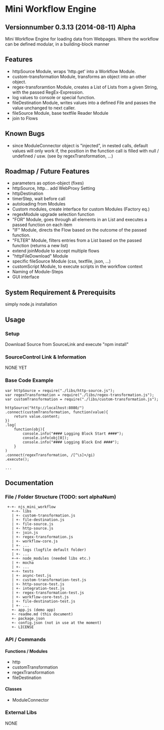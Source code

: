 # Mini Workflow Engine
## Versionnumber 0.3.13 (2014-08-11) Alpha
Mini Workflow Engine for loading data from Webpages. Where the workflow can be defined modular, in a building-block manner

## Features
* httpSource Module, wraps 'http.get' into a Workflow Module.
* custom-transformation Module, transforms an object into an other object. 
* regex-transforamtion Module, creates a List of Lists from a given String, with the passed RegEx-Expression.
* log values to console or special function.
* fileDestination Module, writes values into a defined File and passes the value unchanged to next caller.
* fileSource Module, base textfile Reader Module
* join to Flows

## Known Bugs
* since ModuleConnector object is "injected", in nested calls, default values will only work if, the position in the function call is filled with null / undefined / usw. (see by regexTransformation, ...)

## Roadmap / Future Features
* parameters as option-object (fixes)
* httpSource, http... add WebProxy Setting
* httpDestination
* timerStep, wait before call
* autoloading from Modules
* Custom modules, create interface for custom Modules (Factory eq.)
* regexModule upgrade selection function
* "FOR" Module, goes through all elements in an List and executes a passed function on each item
* "IF" Module, directs the Flow based on the outcome of the passed function.
* "FILTER" Module, filters entries from a List based on the passed function (returns a new list)
* extend joinModule to accept multiple flows
* "httpFileDownload" Module
* specific fileSource Module (css, textfile, json, ...)
* customScript Module, to execute scripts in the workflow context
* Naming of Module-Steps
* GUI interface

## System Requirement & Prerequisits
 simply node.js installation

## Usage

### Setup
Download Source from SourceLink and execute "npm install"

### SourceControl Link & Information
NONE YET

### Base Code Example

	var httpSource = require("./libs/http-source.js");
	var regexTransformation = require("./libs/regex-transformation.js");
	var customTransformation = require("./libs/custom-transformation.js");

	httpSource("http://localhost:8080/")
	.connect(customTransformation, function(value){
		return value.content;
	})
	.log(
		function(obj){
			console.info("#### Logging Block Start ####");
			console.info(obj[0]);
			console.info("#### Logging Block End ####");
		}
	)
	.connect(regexTransformation, /[^\s]+/gi)
	.execute();
	
	...

## Documentation

### File / Folder Structure (TODO: sort alphaNum)
     +-+- njs_mini_workflow
	   +-+- libs
	   | +- custom-transformation.js
	   | +- file-destination.js
	   | +- file-source.js
	   | +- http-source.js
	   | +- join.js
	   | +- regex-transformation.js
	   | +- workflow-core.js
	   | +- ...
	   +-+- logs (logfile default folder)
	   | +- ...
       +-+- node_modules (needed libs etc.)
	   | +- mocha
       | +- ...
       +-+- tests
       | +- async-test.js
       | +- custom-transformation-test.js
       | +- http-source-test.js
       | +- integration-test.js
       | +- regex-transformation-test.js
       | +- workflow-core-test.js
	   | +- file-destination-test.js 
       | +- ...
	   +- app.js (demo app)
       +- readme.md (this document)
	   +- package.json
	   +- config.json (not in use at the moment)
	   +- LICENSE 
	  
### API / Commands

#### Functions / Modules
* http
* customTransformation
* regexTransformation
* fileDestination

#### Classes
* ModuleConnector

### External Libs

NONE

